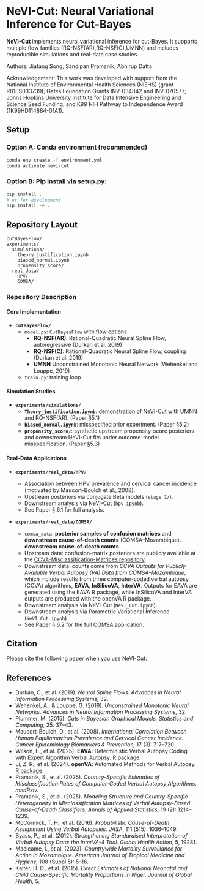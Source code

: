 # NeVI-Cut: Neural Variational Inference for Cut-Bayes

**NeVI-Cut** implements neural variational inference for cut-Bayes. It supports multiple flow families (RQ-NSF(AR),RQ-NSF(C),UMNN) and includes reproducible simulations and real-data case studies.

Authors: Jiafang Song, Sandipan Pramanik, Abhirup Datta

Acknowledgement: This work was developed with support from the National Institute of Environmental Health Sciences (NIEHS) (grant R01ES033739); Gates Foundation Grants  INV-034842 and INV-070577; Johns Hopkins University Institute for Data Intensive Engineering and Science Seed Funding; and K99 NIH Pathway to Independence Award (1K99HD114884-01A1).


## Setup
### Option A: Conda environment (recommended)
```bash
conda env create -f environment.yml
conda activate nevi-cut
```

### Option B: Pip install via setup.py:
```bash
pip install .
# or for development
pip install -e .
```

## Repository Layout
```
cutBayesFlow/          
experiments/            
  simulations/
    theory_justification.ipynb
    biased_normal.ipynb
    propensity_score/
  real_data/
    HPV/
    COMSA/
```

### Repository Description

#### Core Implementation
- **`cutBayesFlow/`**
  - `model.py`: `CutBayesFlow` with flow options
    - **RQ-NSF(AR)**: Rational-Quadratic Neural Spline Flow, autoregressive (Durkan et al.,2019)
    - **RQ-NSF(C)**: Rational-Quadratic Neural Spline Flow, coupling (Durkan et al.,2019)
     - **UMNN** Unconstrained Monotonic Neural Network (Wehenkel and Louppe, 2019)
  - `train.py`: training loop

#### Simulation Studies
- **`experiments/simulations/`**
  - **`Theory_justification.ipynb`**: demonstration of NeVI-Cut with UMNN and RQ-NSF(AR). (Paper §5.1)
  - **`biased_normal.ipynb`**: misspecified prior experiment. (Paper §5.2)
  - **`propensity_score/`**: synthetic upstream propensity-score posteriors and downstream NeVI-Cut fits under outcome-model misspecification. (Paper §5.3)

#### Real-Data Applications
- **`experiments/real_data/HPV/`**
  - Association between HPV prevalence and cervical cancer incidence (motivated by Maucort-Boulch et al., 2008).  
  - Upstream posteriors via conjugate Beta models (`stage 1/`).  
  - Downstream analysis via NeVI-Cut (`hpv.ipynb`). 
  - See Paper § 6.1 for full analysis.

- **`experiments/real_data/COMSA/`**
  - `comsa_data`: **posterior samples of confusion matrices** and **downstream cause-of-death counts** (COMSA–Mozambique).
        **downstream cause-of-death counts** 
  - Upstream data: confusion-matrix posteriors are publicly available at the [CCVA-Misclassification-Matrices repository](https://github.com/sandy-pramanik/CCVA-Misclassification-Matrices).  
  - Downstream data: counts come from *CCVA Outputs for Publicly Available Verbal Autopsy (VA) Data from COMSA–Mozambique*, which include results from three computer-coded verbal autopsy (CCVA) algorithms, **EAVA**, **InSilicoVA**, **InterVA**. Outputs for EAVA are generated using the EAVA R package, while InSilicoVA and InterVA outputs are produced with the openVA R package.
  - Downstream analysis via NeVI-Cut (`NeVI_Cut.ipynb`). 
  - Downstream analysis via Parametric Variational Inference (`NeVI_Cut.ipynb`). 
  - See Paper § 6.2 for the full COMSA application.

## Citation
Please cite the following paper when you use NeVI-Cut:


## References
- Durkan, C., et al. (2019). *Neural Spline Flows.* *Advances in Neural Information Processing Systems,* 32.
- Wehenkel, A., & Louppe, G. (2019). *Unconstrained Monotonic Neural Networks.* *Advances in Neural Information Processing Systems,* 32.  
- Plummer, M. (2015). *Cuts in Bayesian Graphical Models.* *Statistics and Computing,* 25: 37–43.
- Maucort-Boulch, D., et al. (2008). *International Correlation Between Human Papillomavirus Prevalence and Cervical Cancer Incidence.* *Cancer Epidemiology Biomarkers & Prevention,* 17 (3): 717–720.
- Wilson, E., et al. (2025). **EAVA**: Deterministic Verbal Autopsy Coding with Expert Algorithm Verbal Autopsy. [R package](https://doi.org/10.32614/CRAN.package.EAVA).  
- Li, Z. R., et al. (2024). **openVA**: Automated Methods for Verbal Autopsy. [R package](https://cran.r-project.org/web/packages/openVA/index.html).  
- Pramanik, S., et al. (2025). *Country-Specific Estimates of Misclassification Rates of Computer-Coded Verbal Autopsy Algorithms.* *medRxiv.*  
- Pramanik, S., et al. (2025). *Modeling Structure and Country-Specific Heterogeneity in Misclassification Matrices of Verbal Autopsy-Based Cause-of-Death Classifiers.* *Annals of Applied Statistics,* 19 (2): 1214–1239.  
- McCormick, T. H., et al. (2016). *Probabilistic Cause-of-Death Assignment Using Verbal Autopsies.* *JASA,* 111 (515): 1036–1049.  
- Byass, P., et al. (2012). *Strengthening Standardised Interpretation of Verbal Autopsy Data: the InterVA-4 Tool.* *Global Health Action,* 5, 19281.  
- Macicame, I., et al. (2023). *Countrywide Mortality Surveillance for Action in Mozambique.* *American Journal of Tropical Medicine and Hygiene,* 108 (Suppl 5): 5–16.  
- Kalter, H. D., et al. (2015). *Direct Estimates of National Neonatal and Child Cause-Specific Mortality Proportions in Niger.* *Journal of Global Health,* 5.
